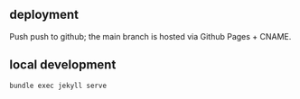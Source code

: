 ## deployment

Push push to github; the main branch is hosted via Github Pages + CNAME.

## local development

`bundle exec jekyll serve`
